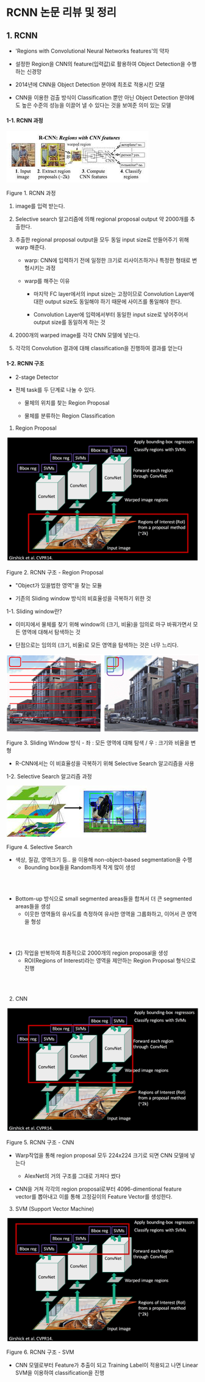 RCNN 논문 리뷰 및 정리
=================================

## 1. RCNN

* 'Regions with Convolutional Neural Networks features'의 약자

* 설정한 Region을 CNN의 feature(입력값)로 활용하여 Object Detection을 수행하는 신경망
* 2014년에 CNN을 Object Detection 분야에 최초로 적용시킨 모델

* CNN을 이용한 검출 방식이 Classification 뿐만 아닌 Object Detection 분야에도 높은 수준의 성능을 이끌어 낼 수 있다는 것을 보여준 의미 있는 모델


#### 1-1. RCNN 과정
<img src="img/RCNN.jpg">

Figure 1. RCNN 과정

1. image를 입력 받는다.

2. Selective search 알고리즘에 의해 regional proposal output 약 2000개를 추출한다.

3. 추출한 regional proposal output을 모두 동일 input size로 만들어주기 위해 warp 해준다.

    * warp: CNN에 입력하기 전에 일정한 크기로 리사이즈하거나 특정한 형태로 변형시키는 과정

    * warp를 해주는 이유

        * 마지막 FC layer에서의 input size는 고정이므로 Convolution Layer에 대한 output size도 동일해야 하기 때문에 사이즈를 통일해야 한다.

        * Convolution Layer에 입력에서부터 동일한 input size로 넣어주어서 output size를 동일하게 하는 것

4. 2000개의 warped image를 각각 CNN 모델에 넣는다.

5. 각각의 Convolution 결과에 대해 classification을 진행하여 결과를 얻는다




#### 1-2. RCNN 구조
* 2-stage Detector

* 전체 task를 두 단계로 나눌 수 있다.

    * 물체의 위치를 찾는 Region Proposal

    * 물체를 분류하는 Region Classification


1. Region Proposal

<img src="img/Region Proposal.png">

Figure 2. RCNN 구조 - Region Proposal

* "Object가 있을법한 영역"을 찾는 모듈

* 기존의 Sliding window 방식의 비효율성을 극복하기 위한 것


1-1. Sliding window란?

* 이미지에서 물체를 찾기 위해 window의 (크기, 비율)을 임의로 마구 바꿔가면서 모든 영역에 대해서 탐색하는 것

* 단점으로는 임의의 (크기, 비율)로 모든 영역을 탐색하는 것은 너무 느리다.

<img src="img/sliding window.png">

Figure 3. Sliding Window 방식 - 좌 : 모든 영역에 대해 탐색 / 우 : 크기와 비율을 변형

* R-CNN에서는 이 비효율성을 극복하기 위해 Selective Search 알고리즘을 사용


1-2. Selective Search 알고리즘 과정

<img src="img/Selective Search.jpg">

Figure 4. Selective Search


* 색상, 질감, 영역크기 등.. 을 이용해 non-object-based segmentation을 수행 
    * Bounding box들을 Random하게 작게 많이 생성
<br>
<br>

* Bottom-up 방식으로 small segmented areas들을 합쳐서 더 큰 segmented areas들을 생성
    * 이웃한 영역들의 유사도를 측정하여 유사한 영역을 그룹화하고, 이어서 큰 영역을 형성
<br>
<br>    

* (2) 작업을 반복하여 최종적으로 2000개의 region proposal을 생성
    * ROI(Regions of Interest)라는 영역을 제안하는 Region Proposal 형식으로 진행
<br>
<br>


2. CNN

<img src="img/CNN.png">

Figure 5. RCNN 구조 - CNN

* Warp작업을 통해 region proposal 모두 224x224 크기로 되면 CNN 모델에 넣는다

    * AlexNet의 거의 구조를 그대로 가져다 썼다

* CNN을 거쳐 각각의 region proposal로부터 4096-dimentional feature vector를 뽑아내고 이를 통해 고정길이의 Feature Vector를 생성한다.


3. SVM (Support Vector Machine)

<img src="img/SVM.png">

Figure 6. RCNN 구조 - SVM

* CNN 모델로부터 Feature가 추출이 되고 Training Label이 적용되고 나면 Linear SVM을 이용하여 classification을 진행

